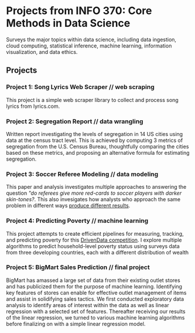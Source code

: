 # Projects from INFO 370: Core Methods in Data Science

Surveys the major topics within data science, including data ingestion, cloud computing, statistical inference, machine learning, information visualization, and data ethics.

## Projects

### Project 1: Song Lyrics Web Scraper // web scraping

This project is a simple web scraper library to collect and process song lyrics from lyrics.com.


### Project 2: Segregation Report // data wrangling

Written report investigating the levels of segregation in 14 US cities using data at the census tract level. This is achieved by computing 3 metrics of segregation from the U.S. Census Bureau, thoughtfully comparing the cities based on these metrics, and proposing an alternative formula for estimating segregation.


### Project 3: Soccer Referee Modeling // data modeling

This paper and analysis investigates multiple approaches to answering the question *"do referees give more red-cards to soccer players with darker skin-tones?*. This also invesigates how analysts who approach the same problem in different ways [produce different results](https://psyarxiv.com/qkwst/).


### Project 4: Predicting Poverty // machine learning

This project attempts to create efficient pipelines for measuring, tracking, and predicting poverty for this [DrivenData competition](https://www.drivendata.org/competitions/50/worldbank-poverty-prediction/). I explore multiple algorithms to predict household-level poverty status using surveys data from three developing countries, each with a different distribution of wealth


### Project 5: BigMart Sales Prediction // final project

BigMart has amassed a large set of data from their existing outlet stores and has publicized them for the purpose of machine learning. Identifying key features of stores can enable for effective outlet management of items and assist in solidifying sales tactics. We first conducted exploratory data analysis to identify areas of interest within the data as well as linear regression with a selected set of features. Thereafter receiving our results of the linear regression, we turned to various machine learning algorithms before finalizing on with a simple linear regression model.
